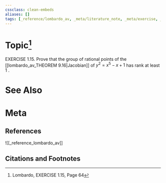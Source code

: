```yaml
---
cssclass: clean-embeds
aliases: []
tags: [_reference/lombardo_av, _meta/literature_note, _meta/exercise, _auto/links_added, _meta/TODO/change_title]
---
```

# Topic[^1]
EXERCISE 1.15. Prove that the group of rational points of the [[lombardo_av_THEOREM 9.16|Jacobian]] of $y^{2}=x^{5}-x+1$ has rank at least 1 .

# See Also

# Meta
## References
![[_reference_lombardo_av]]

## Citations and Footnotes
[^1]: Lombardo, EXERCISE 1.15, Page 64
